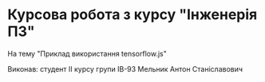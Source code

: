 # Курсова робота з курсу "Інженерія ПЗ"


На тему "Приклад використання tensorflow.js"

Виконав:
студент II курсу
групи ІВ-93
Мельник Антон Станіславович
